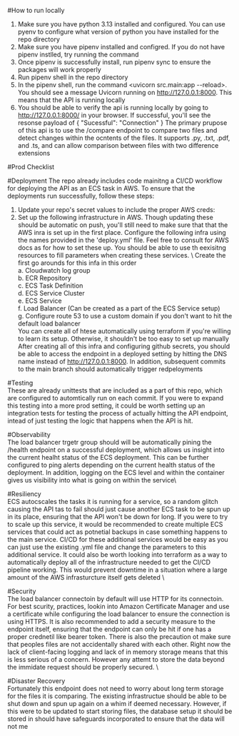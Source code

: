 #How to run locally
1. Make sure you have python 3.13 installed and configured. You can use pyenv to configure what version of python you have installed for the repo directory
2. Make sure you have pipenv installed and configred. If you do not have pipenv instlled, try running the command <pip install pipenv>
3. Once pipenv is successfully install, run pipenv sync to ensure the packages will work properly
4. Run pipenv shell in the repo directory
5. In the pipenv shell, run the command <uvicorn src.main:app --reload>. You should see a message  Uvicorn running on http://127.0.0.1:8000. This means that the API is running locally
6. You should be able to verify the api is running locally by going to http://127.0.0.1:8000/ in your browser. If successful, you'll see the resonse payload of {
"Sucessful": "Connection"
}
The primary prupose of this api is to use the /compare endpoint to compare two files and detect changes within the ocntents of the files. It supports .py, .txt, .pdf, and .ts, and can allow comparison between files with two difference extensions


#Prod Checklist 

#Deployment
The repo already includes code mainitng a CI/CD workflow for deploying the API as an ECS task in AWS. To ensure that the deployments run successfully, follow these steps:
  1. Update your repo's secret values to include the proper AWS creds:
  2. Set up the following infrastructure in AWS.
     Though updating these should be automatic on push, you'll still need to make sure that that the AWS inra is set up in the first place. Configure the following infra using the names provided in the 'deploy.yml' file. Feel free to consult for AWS docs as for how to set these up. You should be able to use th eexisitng resources to fill parameters when creating these services. \ Create the first go arounds for this infa in this order\
   a. Cloudwatch log group \
   b. ECR Repository \
   c. ECS Task Definition \
   d. ECS Service Cluster \
   e. ECS Service \
   f. Load Balancer (Can be created as a part of the ECS Service setup) \
   g. Configure route 53 to use a custom domain if you don't want to hit the default load balancer\
   You can create all of htese automatically using terraform if you're willing to learn its setup. Otherwise, it shouldn't be too easy to set up manually \
After creating all of this infra and configuring github secrets, you should be able to access the endpoint in a deployed setting by hitting the DNS name instead of http://127.0.0.1:8000. In addition, subsequent commits to the main branch should automatically trigger redpeloyments

#Testing\
These are already unittests that are included as a part of this repo, which are configured to automtically run on each commit. If you were to expand this testing into a more prod setting, it could be worth setting up an integration tests for testing the process of actually hitting the API endpoint, intead of just testing the logic that happens when the API is hit. 

#Observability\
The load balancer trgetr group should will be automatically pining the /health endpoint on a successful deployment, which allows us insight into the current healht status of the ECS deployment. This can be further configured to ping alerts depending on the current health status of the deployment. In addition, logging on the ECS level and within the container gives us visibility into what is going on within the service\

#Resiliency\
ECS autocscales the tasks it is running for a service, so a random glitch causing the API tas to fail should just cause another ECS task to be spun up in its place, ensuring that the API won't be down for long. If you were to try to scale up this service, it would be recommended to create multiple ECS services that could act as potnetial backups in case something happens to the main service. CI/CD for these additional services would be easy as you can just use the existing .yml file and change the parameters to this additional service. It could also be worth looking into terraform as a way to automatically deploy all of the infrastructure needed to get the CI/CD pipeline working. This would prevent downtime in a situation where a large amount of the AWS infrasturcture itself gets deleted \

#Security\
The load balancer connectoin by default will use HTTP for its connectoin. For best scurity, practices, lookin into Amazon Certificate Manager and use a certificate while configuring the load balancer to ensure the connection is using HTTPS. It is also recommended to add a security measure to the endpoint itself, ensuring that the endpoint can only be hit if one has a proper crednetil like bearer token. There is also the precaution ot make sure that peoples files are not accidentally shared with each other. Right now the lack of client-facing logging and lack of in memory storage means that this is less serious of a concern. However any attemt to store the data beyond the immidate request should be properly secured. \

#Disaster Recovery\
Fortunately this endpoint does not need to worry about long term storage for the files it is comparing. The existing infrastructue should be able to be shut down and spun up again on a whim if deemed necessary. However, if this were to be updated to start storing files, the database setup it should be stored in should have safeguards incorporated to ensure that the data will not me 
